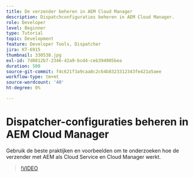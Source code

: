 ```yaml
---
title: De verzender beheren in AEM Cloud Manager
description: Dispatchconfiguraties beheren in AEM Cloud Manager.
role: Developer
level: Beginner
type: Tutorial
topic: Development
feature: Developer Tools, Dispatcher
jira: KT-6915
thumbnail: 330538.jpg
exl-id: 7d0812b7-2346-42a9-bcd4-ceb394905bea
duration: 508
source-git-commit: f4c621f3a9caa8c2c64b8323312343fe421a5aee
workflow-type: tm+mt
source-wordcount: '40'
ht-degree: 0%

---
```


# Dispatcher-configuraties beheren in AEM Cloud Manager

Gebruik de beste praktijken en voorbeelden om te onderzoeken hoe de verzender met AEM als Cloud Service en Cloud Manager werkt.

>[!VIDEO](https://video.tv.adobe.com/v/330538?quality=12&learn=on)
